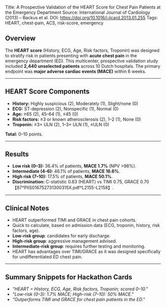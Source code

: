 Title: A Prospective Validation of the HEART Score for Chest Pain Patients at the Emergency Department
Source: International Journal of Cardiology (2013) – Backus et al.
DOI: https://doi.org/10.1016/j.ijcard.2013.01.255
Tags: HEART, chest-pain, ACS, risk-score, emergency

## Overview
The **HEART score** (History, ECG, Age, Risk factors, Troponin) was designed to stratify risk in patients presenting with **acute chest pain** in the emergency department (ED).
This multicenter, prospective validation study included **2,440 unselected patients** across 10 Dutch hospitals. The primary endpoint was **major adverse cardiac events (MACE)** within 6 weeks.

---
## HEART Score Components
- **History:** Highly suspicious (2), Moderately (1), Slight/none (0)
- **ECG:** ST-depression (2), Nonspecific (1), Normal (0)
- **Age:** ≥65 (2), 45–64 (1), ≤45 (0)
- **Risk factors:** ≥3 or known atherosclerosis (2), 1–2 (1), None (0)
- **Troponin:** ≥3× ULN (2), 1–3× ULN (1), ≤ULN (0)

**Total:** 0–10 points.

---
## Results
- **Low risk (0–3):** 36.4% of patients, **MACE 1.7%** (NPV >98%).
- **Intermediate (4–6):** 46.1% of patients, **MACE 16.6%**.
- **High risk (7–10):** 17.5% of patients, **MACE 50.1%**.
- **Discrimination:** C-statistic 0.83 (HEART) vs TIMI 0.75, GRACE 0.70【87†PIIS016752731300315X.pdf†L2155-L2158】.

---
## Clinical Notes
- HEART outperformed TIMI and GRACE in chest pain cohorts.
- Quick to calculate, based on admission data (ECG, troponin, history, risk factors, age).
- **Low-risk group**: candidates for early discharge.
- **High-risk group**: aggressive management advised.
- **Intermediate-risk group**: requires further testing and monitoring.
- HEART has advantages over TIMI/GRACE as it was designed specifically for undifferentiated ED chest pain.

---
## Summary Snippets for Hackathon Cards
- *"HEART = History, ECG, Age, Risk factors, Troponin; scored 0–10."*
- *"Low-risk (0–3): 1.7% MACE; High-risk (7–10): 50% MACE."*
- *"Outperforms TIMI and GRACE for chest pain patients in the ED."*
